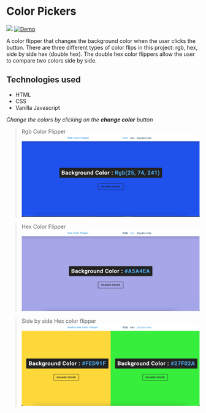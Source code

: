 # Color Pickers


![](https://img.shields.io/github/languages/top/nanifour/multi-color-flippers?style=for-the-badge)        [![Demo](https://img.shields.io/badge/Site_Demo-informational?style=for-the-badge&logo=github)](https://nanifour.github.io/multi-color-flippers/)

A color flipper that changes the background color when the user clicks the button. There are three different types of color flips in this project: rgb, hex, side by side hex (double hex). The double hex color flippers allow the user to compare two colors side by side.

## Technologies used
- HTML
- CSS
- Vanilla Javascript

*Change the colors by clicking on the **change color** button*

> Rgb Color Flipper
![screenshot](images/rgb.png)

> Hex Color Flipper
![screenshot](images/hex.png)

> Side by side Hex color flipper
![screenshot](images/double-hex.png)


